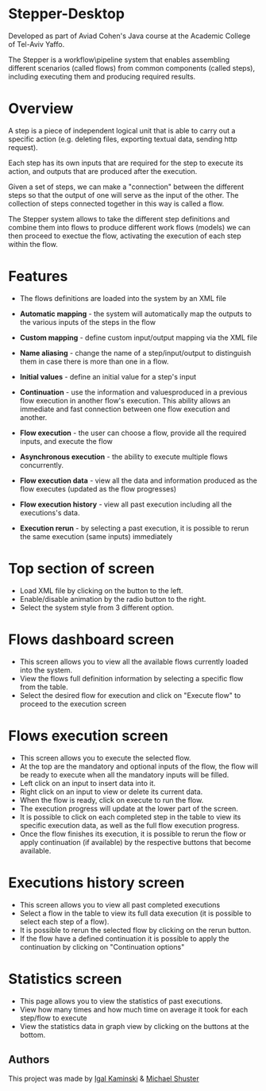 # Stepper-Desktop

Developed as part of Aviad Cohen's Java course at the Academic College of Tel-Aviv Yaffo. 

The Stepper is a workflow\pipeline system that enables assembling different	scenarios (called flows) from common components (called steps), including executing them and	producing required results.

# Overview
A step is a piece of independent logical unit that is able to carry out a specific action (e.g. deleting files, exporting textual data, sending http request).

Each step has its own inputs that are required for the step to execute its action, and outputs that are produced after the execution.

Given a set of steps, we can make a "connection" between the different steps so that the output of one will serve as the input of the other. The collection of steps connected together in this way is called a flow.

The Stepper system allows to take the different step definitions and combine them into flows to produce different work flows (models)
we can then proceed to exectue the flow, activating the execution of each step within the flow.

# Features
* The flows definitions are loaded into the system by an XML file 

* **Automatic mapping** - the system will automatically map the outputs to the various inputs of the steps in the flow

* **Custom mapping** -  define custom input/output mapping via the XML file

* **Name aliasing** - change the name of a step/input/output to distinguish them in case there is more than one in a flow.

* **Initial values** - define an initial value for a step's input

* **Continuation** - use the information and values ​​produced in a previous flow execution in another flow's execution. This ability allows an immediate and fast connection between one flow execution and another.

* **Flow execution** - the user can choose a flow, provide all the required inputs, and execute the flow

* **Asynchronous execution** - the ability to execute multiple flows concurrently.

* **Flow execution data** - view all the data and information produced as the flow executes (updated as the flow progresses)

* **Flow execution history** - view all past execution including all the executions's data.

* **Execution rerun** - by selecting a past execution, it is possible to rerun the same execution (same inputs) immediately

# Top section of screen
* Load XML file by clicking on the button to the left.
* Enable/disable animation by the radio button to the right.
* Select the system style from 3 different option.

# Flows dashboard screen

* This screen allows you to view all the available flows currently loaded into the system.
* View the flows full definition information by selecting a specific flow from the table.
* Select the desired flow for execution and click on "Execute flow" to proceed to the execution screen


# Flows execution screen
* This screen allows you to execute the selected flow.
* At the top are the mandatory and optional inputs of the flow, the flow will be ready to execute when all the mandatory inputs will be filled.
* Left click on an input to insert data into it.
* Right click on an input to view or delete its current data.
* When the flow is ready, click on execute to run the flow.
* The execution progress will update at the lower part of the screen.
* It is possible to click on each completed step in the table to view its specific execution data, as well as the full flow execution progress.
* Once the flow finishes its execution, it is possible to rerun the flow or apply continuation (if available) by the respective buttons that become available.

# Executions history screen
* This screen allows you to view all past completed executions
* Select a flow in the table to view its full data execution (it is possible to select each step of a flow).
* It is possible to rerun the selected flow by clicking on the rerun button.
* If the flow have a defined continuation it is possible to apply the continuation by clicking on "Continuation options"

# Statistics screen
* This page allows you to view the statistics of past executions.
* View how many times and how much time on average it took for each step/flow to execute
* View the statistics data in graph view by clicking on the buttons at the bottom. 


## Authors

This project was made by [Igal Kaminski](https://www.github.com/igalKa) & [Michael Shuster](https://github.com/MichaelShuster1)
